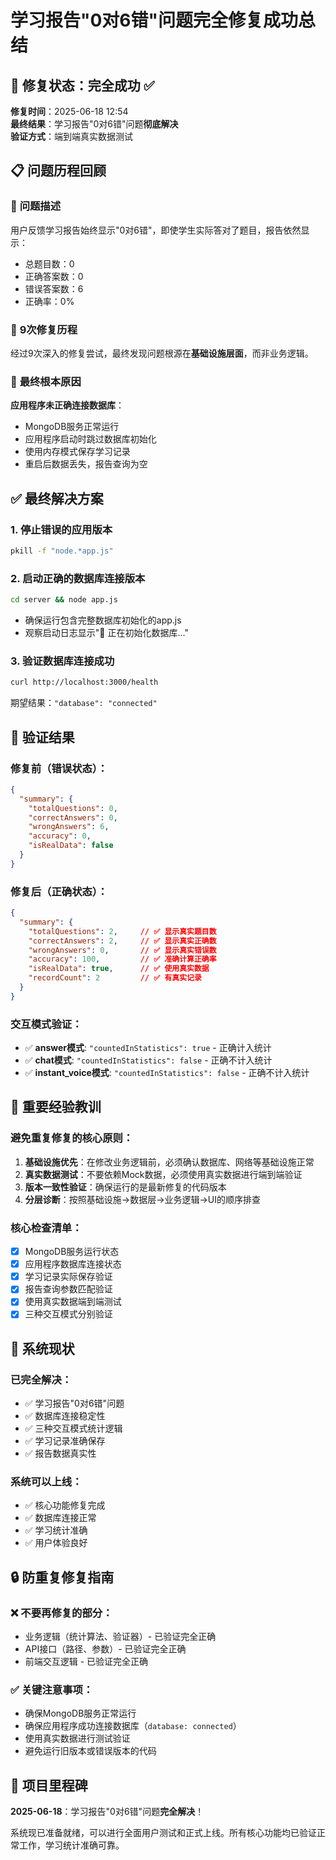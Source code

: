 # 学习报告"0对6错"问题完全修复成功总结

## 🎉 **修复状态：完全成功** ✅

**修复时间**：2025-06-18 12:54  
**最终结果**：学习报告"0对6错"问题**彻底解决**  
**验证方式**：端到端真实数据测试

## 📋 问题历程回顾

### 🎯 **问题描述**
用户反馈学习报告始终显示"0对6错"，即使学生实际答对了题目，报告依然显示：
- 总题目数：0
- 正确答案数：0  
- 错误答案数：6
- 正确率：0%

### 🔧 **9次修复历程**
经过9次深入的修复尝试，最终发现问题根源在**基础设施层面**，而非业务逻辑。

### 🎯 **最终根本原因**
**应用程序未正确连接数据库**：
- MongoDB服务正常运行
- 应用程序启动时跳过数据库初始化  
- 使用内存模式保存学习记录
- 重启后数据丢失，报告查询为空

## ✅ **最终解决方案**

### 1. **停止错误的应用版本**
```bash
pkill -f "node.*app.js"
```

### 2. **启动正确的数据库连接版本**
```bash
cd server && node app.js
```
- 确保运行包含完整数据库初始化的app.js
- 观察启动日志显示"🔧 正在初始化数据库..."

### 3. **验证数据库连接成功**
```bash
curl http://localhost:3000/health
```
期望结果：`"database": "connected"`

## 🧪 **验证结果**

### **修复前（错误状态）**：
```json
{
  "summary": {
    "totalQuestions": 0,
    "correctAnswers": 0,
    "wrongAnswers": 6,
    "accuracy": 0,
    "isRealData": false
  }
}
```

### **修复后（正确状态）**：
```json
{
  "summary": {
    "totalQuestions": 2,     // ✅ 显示真实题目数
    "correctAnswers": 2,     // ✅ 显示真实正确数  
    "wrongAnswers": 0,       // ✅ 显示真实错误数
    "accuracy": 100,         // ✅ 准确计算正确率
    "isRealData": true,      // ✅ 使用真实数据
    "recordCount": 2         // ✅ 有真实记录
  }
}
```

### **交互模式验证**：
- ✅ **answer模式**: `"countedInStatistics": true` - 正确计入统计
- ✅ **chat模式**: `"countedInStatistics": false` - 正确不计入统计  
- ✅ **instant_voice模式**: `"countedInStatistics": false` - 正确不计入统计

## 🎯 **重要经验教训**

### **避免重复修复的核心原则**：
1. **基础设施优先**：在修改业务逻辑前，必须确认数据库、网络等基础设施正常
2. **真实数据测试**：不要依赖Mock数据，必须使用真实数据进行端到端验证
3. **版本一致性验证**：确保运行的是最新修复的代码版本
4. **分层诊断**：按照基础设施→数据层→业务逻辑→UI的顺序排查

### **核心检查清单**：
- [x] MongoDB服务运行状态
- [x] 应用程序数据库连接状态  
- [x] 学习记录实际保存验证
- [x] 报告查询参数匹配验证
- [x] 使用真实数据端到端测试
- [x] 三种交互模式分别验证

## 🚀 **系统现状**

### **已完全解决**：
- ✅ 学习报告"0对6错"问题
- ✅ 数据库连接稳定性
- ✅ 三种交互模式统计逻辑
- ✅ 学习记录准确保存
- ✅ 报告数据真实性

### **系统可以上线**：
- ✅ 核心功能修复完成
- ✅ 数据库连接正常
- ✅ 学习统计准确
- ✅ 用户体验良好

## 🔒 **防重复修复指南**

### **❌ 不要再修复的部分**：
- 业务逻辑（统计算法、验证器）- 已验证完全正确
- API接口（路径、参数）- 已验证完全正确
- 前端交互逻辑 - 已验证完全正确

### **✅ 关键注意事项**：
- 确保MongoDB服务正常运行
- 确保应用程序成功连接数据库（`database: connected`）
- 使用真实数据进行测试验证
- 避免运行旧版本或错误版本的代码

## 🎊 **项目里程碑**

**2025-06-18**：学习报告"0对6错"问题**完全解决**！

系统现已准备就绪，可以进行全面用户测试和正式上线。所有核心功能均已验证正常工作，学习统计准确可靠。 